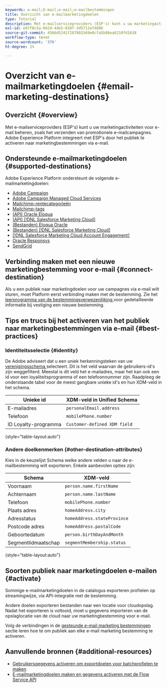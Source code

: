 ```yaml
---
keywords: e-mail;E-mail;e-mail;e-mailbestemmingen
title: Overzicht van e-mailmarketingdoelen
type: Tutorial
description: Met e-mailserviceproviders (ESP's) kunt u uw marketingactiviteiten voor e-mail beheren, bijvoorbeeld voor het verzenden van promotionele e-mailcampagnes. Leer welke ESPs als bestemmingen van het Experience Platform worden gesteund.
exl-id: e07f8c5a-0424-4de5-810f-3d5711ef4606
source-git-commit: 4566d5241f287801569e0cfa5b86ea6210fd1638
workflow-type: tm+mt
source-wordcount: '376'
ht-degree: 1%

---
```


# Overzicht van e-mailmarketingdoelen {#email-marketing-destinations}

## Overzicht {#overview}

Met e-mailserviceproviders (ESP&#39;s) kunt u uw marketingactiviteiten voor e-mail beheren, zoals het verzenden van promotionele e-mailcampagnes. Adobe Experience Platform integreert met ESP&#39;s door het publiek te activeren naar marketingbestemmingen via e-mail.

## Ondersteunde e-mailmarketingdoelen {#supported-destinations}

Adobe Experience Platform ondersteunt de volgende e-mailmarketingdoelen:

* [Adobe Campaign](adobe-campaign.md)
* [Adobe Campaign Managed Cloud Services](adobe-campaign-managed-services.md)
* [Mailchimp-rentecategorieën](mailchimp-interest-categories.md)
* [Mailchimp-tags](mailchimp-tags.md)
* [(API) Oracle Eloqua](oracle-eloqua-api.md)
* [ (API)  [!DNL Salesforce Marketing Cloud]](salesforce-marketing-cloud-exact-target.md)
* [(Bestanden) Eloqua Oracle](oracle-eloqua.md)
* [(Bestanden) [!DNL Salesforce Marketing Cloud]](salesforce-marketing-cloud.md)
* [[!DNL Salesforce Marketing Cloud Account Engagement]](salesforce-marketing-cloud-account-engagement.md)
* [Oracle Responsys](oracle-responsys.md)
* [SendGrid](sendgrid.md)

## Verbinding maken met een nieuwe marketingbestemming voor e-mail {#connect-destination}

Als u een publiek naar marketingdoelen voor uw campagnes via e-mail wilt sturen, moet Platform eerst verbinding maken met de bestemming. Zie het [ leerprogramma van de bestemmingsverwezenlijking ](../../ui/connect-destination.md) voor gedetailleerde informatie bij vestiging een nieuwe bestemming.

## Tips en trucs bij het activeren van het publiek naar marketingbestemmingen via e-mail {#best-practices}

### Identiteitsselectie {#identity}

De Adobe adviseert dat u een uniek herkenningsteken van uw [ verenigingsschema ](../../../profile/home.md#profile-fragments-and-union-schemas) selecteert. Dit is het veld waarvan de gebruikers-id&#39;s zijn weggefilterd. Meestal is dit veld het e-mailadres, maar het kan ook een id voor een loyaliteitsprogramma of een telefoonnummer zijn. Raadpleeg de onderstaande tabel voor de meest gangbare unieke id&#39;s en hun XDM-veld in het schema.

| Unieke id | XDM-veld in Unified Schema |
|----------------- | ---------------------------|
| E-mailadres | `personalEmail.address` |
| Telefoon | `mobilePhone.number` |
| ID Loyalty-programma | `Customer-defined XDM field` |

{style="table-layout:auto"}

### Andere doelkenmerken {#other-destination-attributes}

Kies in de keuzelijst Schema welke andere velden u naar de e-mailbestemming wilt exporteren. Enkele aanbevolen opties zijn:

| Schema | XDM-veld |
|------ | ---------|
| Voornaam | `person.name.firstName` |
| Achternaam | `person.name.lastName` |
| Telefoon | `mobilePhone.number` |
| Plaats adres | `homeAddress.city` |
| Adresstatus | `homeAddress.stateProvince` |
| Postcode adres | `homeAddress.postalCode` |
| Geboortedatum | `person.birthDayAndMonth` |
| Segmentlidmaatschap | `segmentMembership.status` |

{style="table-layout:auto"}

## Soorten publiek naar marketingdoelen e-mailen {#activate}

Sommige e-mailmarketingdoelen in de catalogus exporteren profielen op streamingwijze, via API-integratie met de bestemming.

Andere doelen exporteren bestanden naar een locatie voor cloudopslag. Nadat het exporteren is voltooid, moet u gegevens importeren van de opslaglocatie van de cloud naar uw marketingbestemming voor e-mail.

Volg de verbindingen in de [ gesteunde e-mail marketing bestemmingen ](#supported-destinations) sectie leren hoe te om publiek aan elke e-mail marketing bestemming te activeren.

## Aanvullende bronnen {#additional-resources}

* [Gebruikersgegevens activeren om exportdoelen voor batchprofielen te maken](../../ui/activate-batch-profile-destinations.md)
* [E-mailmarketingdoelen maken en gegevens activeren met de Flow Service API](../../api/connect-activate-batch-destinations.md)
